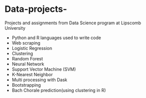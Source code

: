 # Data-projects-
Projects and assignments from Data Science program at Lipscomb University
* Python and R languages used to write code
* Web scraping 
* Logistic Regression
* Clustering
* Random Forest
* Neural Network
* Support Vector Machine (SVM)
* K-Nearest Neighbor 
* Multi processing with Dask
* Bootstrapping
* Bach Chorale prediction(using clustering in R)
